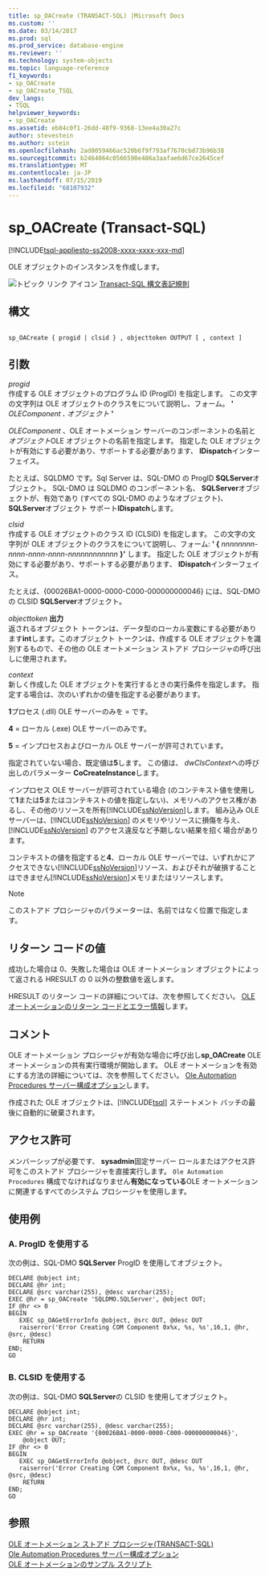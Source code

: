 ```yaml
---
title: sp_OACreate (TRANSACT-SQL) |Microsoft Docs
ms.custom: ''
ms.date: 03/14/2017
ms.prod: sql
ms.prod_service: database-engine
ms.reviewer: ''
ms.technology: system-objects
ms.topic: language-reference
f1_keywords:
- sp_OACreate
- sp_OACreate_TSQL
dev_langs:
- TSQL
helpviewer_keywords:
- sp_OACreate
ms.assetid: eb84c0f1-26dd-48f9-9368-13ee4a30a27c
author: stevestein
ms.author: sstein
ms.openlocfilehash: 2ad8059466ac520b6f9f793af7670cbd73b96b38
ms.sourcegitcommit: b2464064c0566590e486a3aafae6d67ce2645cef
ms.translationtype: MT
ms.contentlocale: ja-JP
ms.lasthandoff: 07/15/2019
ms.locfileid: "68107932"
---
```

# <a name="spoacreate-transact-sql"></a>sp_OACreate (Transact-SQL)
[!INCLUDE[tsql-appliesto-ss2008-xxxx-xxxx-xxx-md](../../includes/tsql-appliesto-ss2008-xxxx-xxxx-xxx-md.md)]

  OLE オブジェクトのインスタンスを作成します。  
  
 ![トピック リンク アイコン](../../database-engine/configure-windows/media/topic-link.gif "トピック リンク アイコン") [Transact-SQL 構文表記規則](../../t-sql/language-elements/transact-sql-syntax-conventions-transact-sql.md)  
  
## <a name="syntax"></a>構文  
  
```  
  
sp_OACreate { progid | clsid } , objecttoken OUTPUT [ , context ]   
```  
  
## <a name="arguments"></a>引数  
 *progid*  
 作成する OLE オブジェクトのプログラム ID (ProgID) を指定します。 この文字の文字列は OLE オブジェクトのクラスをについて説明し、フォーム。 **'** _OLEComponent_ **.** _オブジェクト_ **'**  
  
 *OLEComponent* 、OLE オートメーション サーバーのコンポーネントの名前と*オブジェクト*OLE オブジェクトの名前を指定します。 指定した OLE オブジェクトが有効にする必要があり、サポートする必要があります、 **IDispatch**インターフェイス。  
  
 たとえば、SQLDMO です。Sql Server は、SQL-DMO の ProgID **SQLServer**オブジェクト。 SQL-DMO は SQLDMO のコンポーネント名、 **SQLServer**オブジェクトが、有効であり (すべての SQL-DMO のようなオブジェクト)、 **SQLServer**オブジェクト サポート**IDispatch**します。  
  
 *clsid*  
 作成する OLE オブジェクトのクラス ID (CLSID) を指定します。 この文字の文字列が OLE オブジェクトのクラスをについて説明し、フォーム: **' {** _nnnnnnnn-nnnn-nnnn-nnnn-nnnnnnnnnnnn_ **}'** します。 指定した OLE オブジェクトが有効にする必要があり、サポートする必要があります、 **IDispatch**インターフェイス。  
  
 たとえば、{00026BA1-0000-0000-C000-000000000046} には、SQL-DMO の CLSID **SQLServer**オブジェクト。  
  
 _objecttoken_ **出力**  
 返されるオブジェクト トークンは、データ型のローカル変数にする必要があります**int**します。このオブジェクト トークンは、作成する OLE オブジェクトを識別するもので、その他の OLE オートメーション ストアド プロシージャの呼び出しに使用されます。  
  
 *context*  
 新しく作成した OLE オブジェクトを実行するときの実行条件を指定します。 指定する場合は、次のいずれかの値を指定する必要があります。  
  
 **1**プロセス (.dll) OLE サーバーのみを = です。  
  
 **4** = ローカル (.exe) OLE サーバーのみです。  
  
 **5** = インプロセスおよびローカル OLE サーバーが許可されています。  
  
 指定されていない場合、既定値は**5**します。 この値は、 *dwClsContext*への呼び出しのパラメーター **CoCreateInstance**します。  
  
 インプロセス OLE サーバーが許可されている場合 (のコンテキスト値を使用して**1**または**5**またはコンテキストの値を指定しない)、メモリへのアクセス権があるし、その他のリソースを所有[!INCLUDE[ssNoVersion](../../includes/ssnoversion-md.md)]します。 組み込み OLE サーバーは、[!INCLUDE[ssNoVersion](../../includes/ssnoversion-md.md)] のメモリやリソースに損傷を与え、[!INCLUDE[ssNoVersion](../../includes/ssnoversion-md.md)] のアクセス違反など予期しない結果を招く場合があります。  
  
 コンテキストの値を指定すると**4**、ローカル OLE サーバーでは、いずれかにアクセスできない[!INCLUDE[ssNoVersion](../../includes/ssnoversion-md.md)]リソース、およびそれが破損することはできません[!INCLUDE[ssNoVersion](../../includes/ssnoversion-md.md)]メモリまたはリソースします。  
  
> [!NOTE]  
>  このストアド プロシージャのパラメーターは、名前ではなく位置で指定します。  
  
## <a name="return-code-values"></a>リターン コードの値  
 成功した場合は 0、失敗した場合は OLE オートメーション オブジェクトによって返される HRESULT の 0 以外の整数値を返します。  
  
 HRESULT のリターン コードの詳細については、次を参照してください。 [OLE オートメーションのリターン コードとエラー情報](../../relational-databases/stored-procedures/ole-automation-return-codes-and-error-information.md)します。  
  
## <a name="remarks"></a>コメント  
 OLE オートメーション プロシージャが有効な場合に呼び出し**sp_OACreate** OLE オートメーションの共有実行環境が開始します。 OLE オートメーションを有効にする方法の詳細については、次を参照してください。 [Ole Automation Procedures サーバー構成オプション](../../database-engine/configure-windows/ole-automation-procedures-server-configuration-option.md)します。  
  
 作成された OLE オブジェクトは、[!INCLUDE[tsql](../../includes/tsql-md.md)] ステートメント バッチの最後に自動的に破棄されます。  
  
## <a name="permissions"></a>アクセス許可  
 メンバーシップが必要です、 **sysadmin**固定サーバー ロールまたはアクセス許可をこのストアド プロシージャを直接実行します。 `Ole Automation Procedures` 構成でなければなりません**有効になっている**OLE オートメーションに関連するすべてのシステム プロシージャを使用します。  
  
## <a name="examples"></a>使用例  
  
### <a name="a-using-progid"></a>A. ProgID を使用する  
 次の例は、SQL-DMO **SQLServer** ProgID を使用してオブジェクト。  
  
```  
DECLARE @object int;  
DECLARE @hr int;  
DECLARE @src varchar(255), @desc varchar(255);  
EXEC @hr = sp_OACreate 'SQLDMO.SQLServer', @object OUT;  
IF @hr <> 0  
BEGIN  
   EXEC sp_OAGetErrorInfo @object, @src OUT, @desc OUT   
   raiserror('Error Creating COM Component 0x%x, %s, %s',16,1, @hr, @src, @desc)  
    RETURN  
END;  
GO  
```  
  
### <a name="b-using-clsid"></a>B. CLSID を使用する  
 次の例は、SQL-DMO **SQLServer**の CLSID を使用してオブジェクト。  
  
```  
DECLARE @object int;  
DECLARE @hr int;  
DECLARE @src varchar(255), @desc varchar(255);  
EXEC @hr = sp_OACreate '{00026BA1-0000-0000-C000-000000000046}',  
    @object OUT;  
IF @hr <> 0  
BEGIN  
   EXEC sp_OAGetErrorInfo @object, @src OUT, @desc OUT   
   raiserror('Error Creating COM Component 0x%x, %s, %s',16,1, @hr, @src, @desc)  
    RETURN  
END;  
GO  
```  
  
## <a name="see-also"></a>参照  
 [OLE オートメーション ストアド プロシージャ&#40;TRANSACT-SQL&#41;](../../relational-databases/system-stored-procedures/ole-automation-stored-procedures-transact-sql.md)   
 [Ole Automation Procedures サーバー構成オプション](../../database-engine/configure-windows/ole-automation-procedures-server-configuration-option.md)   
 [OLE オートメーションのサンプル スクリプト](../../relational-databases/stored-procedures/ole-automation-sample-script.md)  
  
  

